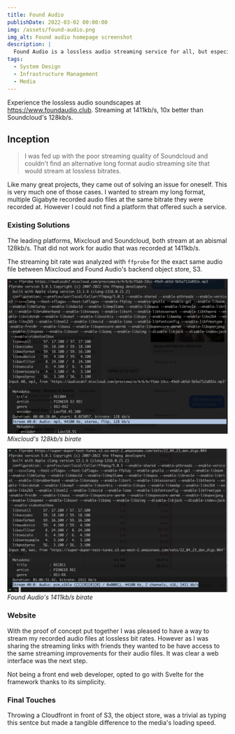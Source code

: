 ```yaml
---
title: Found Audio
publishDate: 2022-03-02 00:00:00
img: /assets/found-audio.png
img_alt: Found audio homepage screenshot
description: |
  Found Audio is a lossless audio streaming service for all, but especially your inner audiophile.
tags:
  - System Design
  - Infrastructure Management
  - Media
---
```


Experience the lossless audio soundscapes at https://www.foundaudio.club. Streaming at 1411kb/s, 10x better than Soundcloud's 128kb/s.

## Inception

> I was fed up with the poor streaming quality of Soundcloud and couldn't find an alternative long format audio streaming site that would stream at lossless bitrates.

Like many great projects, they came out of solving an issue for oneself. This is very much one of those cases. I wanted to stream my long format, multiple Gigabyte recorded audio files at the same bitrate they were recorded at. However I could not find a platform that offered such a service.

### Existing Solutions

The leading platforms, Mixcloud and Soundcloud, both stream at an abismal 128kb/s. That did not work for audio that was recorded at 1411kb/s.

The streaming bit rate was analyzed with `ffprobe` for the exact same audio file between Mixcloud and Found Audio's backend object store, S3.

![Mixcloud's bitrate](/public/assets/found-audio-ffprobe-mixcloud.png)
_Mixcloud's 128kb/s birate_

![Found Audio bitrate](/public/assets/found-audio-ffprobe.png)
_Found Audio's 1411kb/s birate_

### Website

With the proof of concept put together I was pleased to have a way to stream my recorded audio files at lossless bit rates. However as I was sharing the streaming links with friends they wanted to be have access to the same streaming improvements for their audio files. It was clear a web interface was the next step.

Not being a front end web developer, opted to go with Svelte for the framework thanks to its simplicity.

### Final Touches

Throwing a Cloudfront in front of S3, the object store, was a trivial as typing this sentce but made a tangible difference to the media's loading speed.
